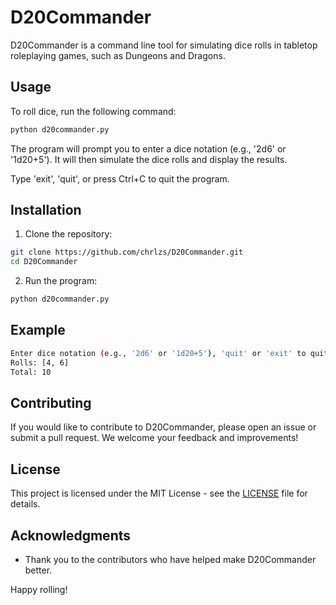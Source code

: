 # D20Commander

D20Commander is a command line tool for simulating dice rolls in tabletop roleplaying games, such as Dungeons and Dragons.

## Usage

To roll dice, run the following command:

```bash
python d20commander.py
```

The program will prompt you to enter a dice notation (e.g., '2d6' or '1d20+5'). It will then simulate the dice rolls and display the results.

Type 'exit', 'quit', or press Ctrl+C to quit the program.

## Installation

1. Clone the repository:

```bash
git clone https://github.com/chrlzs/D20Commander.git
cd D20Commander
```

2. Run the program:

```bash
python d20commander.py
```

## Example

```bash
Enter dice notation (e.g., '2d6' or '1d20+5'), 'quit' or 'exit' to quit: 2d6
Rolls: [4, 6]
Total: 10
```

## Contributing

If you would like to contribute to D20Commander, please open an issue or submit a pull request. We welcome your feedback and improvements!

## License

This project is licensed under the MIT License - see the [LICENSE](LICENSE) file for details.

## Acknowledgments

- Thank you to the contributors who have helped make D20Commander better.

Happy rolling!
